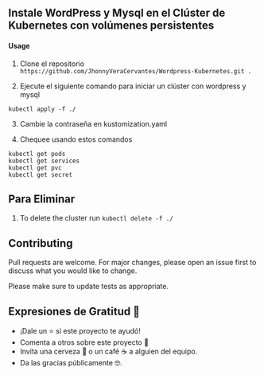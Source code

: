 ## Instale WordPress y Mysql en el Clúster de Kubernetes con volúmenes persistentes

#### Usage

1. Clone el repositorio
`https://github.com/JhonnyVeraCervantes/Wordpress-Kubernetes.git .`

2. Ejecute el siguiente comando para iniciar un clúster con wordpress y mysql

`kubectl apply -f ./`

3. Cambie la contraseña en kustomization.yaml 

4. Chequee usando estos comandos

```
kubectl get pods
kubectl get services
kubectl get pvc
kubectl get secret
```

## Para Eliminar
1. To delete the cluster run `kubectl delete -f ./`

## Contributing
Pull requests are welcome. For major changes, please open an issue first to discuss what you would like to change.

Please make sure to update tests as appropriate.


## Expresiones de Gratitud 🎁

* ¡Dale un ⭐️ si este proyecto te ayudó!
* Comenta a otros sobre este proyecto 📢
* Invita una cerveza 🍺 o un café ☕ a alguien del equipo. 
* Da las gracias públicamente 🤓.
